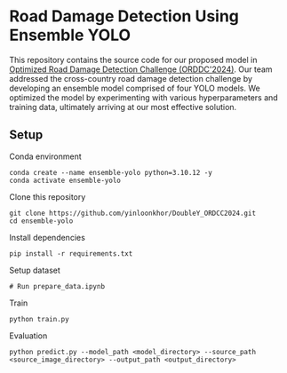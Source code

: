 # Road Damage Detection Using Ensemble YOLO
This repository contains the source code for our proposed model in [Optimized Road Damage Detection Challenge (ORDDC'2024)](https://orddc2024.sekilab.global/overview/). Our team addressed the cross-country road damage detection challenge by developing an ensemble model comprised of four YOLO models. We optimized the model by experimenting with various hyperparameters and training data, ultimately arriving at our most effective solution.

## Setup
Conda environment
```
conda create --name ensemble-yolo python=3.10.12 -y
conda activate ensemble-yolo
```
Clone this repository
```
git clone https://github.com/yinloonkhor/DoubleY_ORDCC2024.git
cd ensemble-yolo
```
Install dependencies
```
pip install -r requirements.txt 
```
Setup dataset
```
# Run prepare_data.ipynb
```
Train
```
python train.py 
```
Evaluation
```
python predict.py --model_path <model_directory> --source_path <source_image_directory> --output_path <output_directory>
```